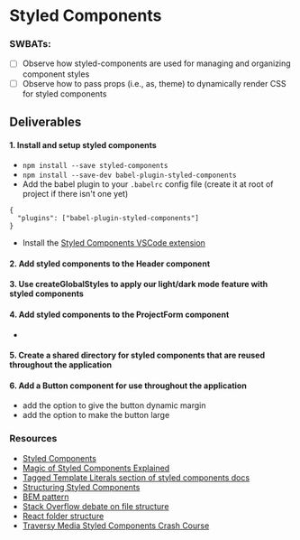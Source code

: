 # Styled Components

### SWBATs:

- [ ] Observe how styled-components are used for managing and organizing component styles
- [ ] Observe how to pass props (i.e., as, theme) to dynamically render CSS for styled components

## Deliverables

#### 1. Install and setup styled components

- `npm install --save styled-components`
- `npm install --save-dev babel-plugin-styled-components`
- Add the babel plugin to your `.babelrc` config file (create it at root of project if there isn't one yet)
```
{
  "plugins": ["babel-plugin-styled-components"]
}
```
- Install the [Styled Components VSCode extension](https://marketplace.visualstudio.com/items?itemName=styled-components.vscode-styled-components)

#### 2. Add styled components to the Header component

#### 3. Use createGlobalStyles to apply our light/dark mode feature with styled components

#### 4. Add styled components to the ProjectForm component

- 

#### 5. Create a shared directory for styled components that are reused throughout the application

#### 6. Add a Button component for use throughout the application

- add the option to give the button dynamic margin
- add the option to make the button large






### Resources

- [Styled Components](https://styled-components.com/)
- [Magic of Styled Components Explained](https://mxstbr.blog/2016/11/styled-components-magic-explained/)
- [Tagged Template Literals section of styled components docs](https://styled-components.com/docs/advanced#tagged-template-literals)
- [Structuring Styled Components](https://alanbsmith.medium.com/structuring-our-styled-components-part-i-2bf21fa64b28)
- [BEM pattern](http://getbem.com/)
- [Stack Overflow debate on file structure](https://stackoverflow.com/questions/42987939/styled-components-organization)
- [React folder structure](https://www.robinwieruch.de/react-folder-structure/)
- [Traversy Media Styled Components Crash Course](https://www.youtube.com/watch?v=02zO0hZmwnw)

